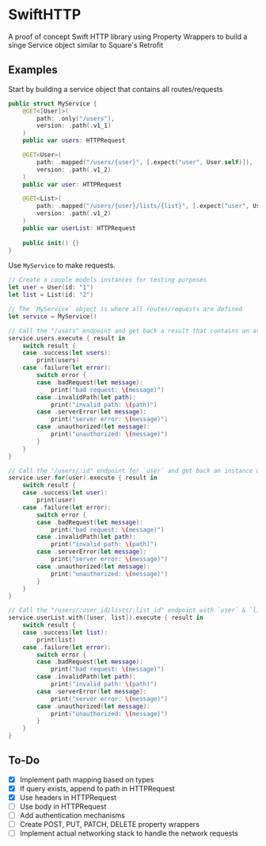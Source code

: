 # SwiftHTTP
A proof of concept Swift HTTP library using Property Wrappers to build a singe Service object similar to Square's Retrofit

## Examples

Start by building a service object that contains all routes/requests
```swift
public struct MyService {
    @GET<[User]>(
        path: .only("/users"),
        version: .path(.v1_1)
    )
    public var users: HTTPRequest

    @GET<User>(
        path: .mapped("/users/{user}", [.expect("user", User.self)]),
        version: .path(.v1_2)
    )
    public var user: HTTPRequest

    @GET<List>(
        path: .mapped("/users/{user}/lists/{list}", [.expect("user", User.self), .expect("list", List.self)]),
        version: .path(.v1_2)
    )
    public var userList: HTTPRequest
    
    public init() {}
}
```

Use `MyService` to make requests.
```swift
// Create a couple models instances for testing purposes
let user = User(id: "1")
let list = List(id: "2")

// The `MyService` object is where all routes/requests are defined
let service = MyService()

// Call the "/users" endpoint and get back a result that contains an array of `User`s
service.users.execute { result in
    switch result {
    case .success(let users):
        print(users)
    case .failure(let error):
        switch error {
        case .badRequest(let message):
            print("bad request: \(message)")
        case .invalidPath(let path):
            print("invalid path: \(path)")
        case .serverError(let message):
            print("server error: \(message)")
        case .unauthorized(let message):
            print("unauthorized: \(message)")
        }
    }
}

// Call the "/users/:id" endpoint for `user` and get back an instance of `User` in the result
service.user.for(user).execute { result in
    switch result {
    case .success(let user):
        print(user)
    case .failure(let error):
        switch error {
        case .badRequest(let message):
            print("bad request: \(message)")
        case .invalidPath(let path):
            print("invalid path: \(path)")
        case .serverError(let message):
            print("server error: \(message)")
        case .unauthorized(let message):
            print("unauthorized: \(message)")
        }
    }
}

// Call the "/users/:user_id/lists/:list_id" endpoint with `user` & `list` and get back an instance of `List` in the result
service.userList.with([user, list]).execute { result in
    switch result {
    case .success(let list):
        print(list)
    case .failure(let error):
        switch error {
        case .badRequest(let message):
            print("bad request: \(message)")
        case .invalidPath(let path):
            print("invalid path: \(path)")
        case .serverError(let message):
            print("server error: \(message)")
        case .unauthorized(let message):
            print("unauthorized: \(message)")
        }
    }
}
```

 ## To-Do
 
 * [x] Implement path mapping based on types
 * [x] If query exists, append to path in HTTPRequest
 * [x] Use headers in HTTPRequest
 * [ ] Use body in HTTPRequest
 * [ ] Add authentication mechanisms
 * [ ] Create POST, PUT, PATCH, DELETE property wrappers
 * [ ] Implement actual networking stack to handle the network requests
